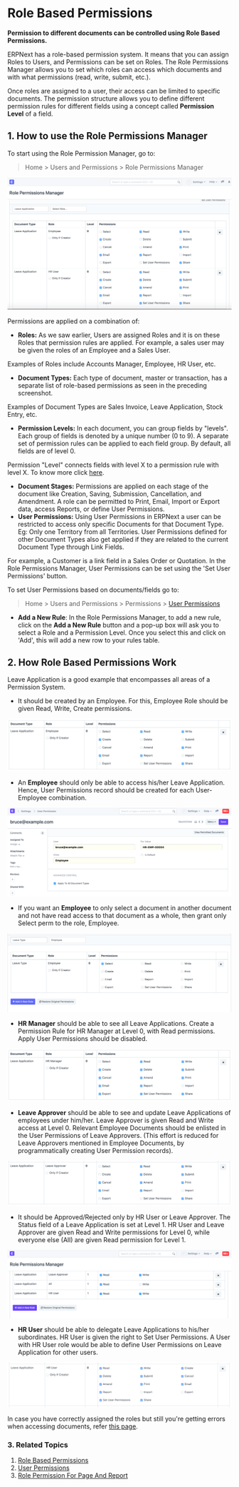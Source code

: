 
# Role Based Permissions


**Permission to different documents can be controlled using Role Based Permissions.**


ERPNext has a role-based permission system. It means that you can assign Roles to Users, and Permissions can be set on Roles. The Role Permissions Manager allows you to set which roles can access which documents and with what permissions (read, write, submit, etc.).


Once roles are assigned to a user, their access can be limited to specific documents. The permission structure allows you to define different permission rules for different fields using a concept called **Permission Level** of a field.


## 1. How to use the Role Permissions Manager


To start using the Role Permission Manager, go to:



> 
> Home > Users and Permissions > Role Permissions Manager
> 
> 
> 


![Manage Read, Write, Create, Submit, Amend access using the Role Permissions Manager](/files/setting-up-permissions-leave-application.png)


Permissions are applied on a combination of:


* **Roles:** As we saw earlier, Users are assigned Roles and it is on these Roles that permission rules are applied. For example, a sales user may be given the roles of an Employee and a Sales User.


Examples of Roles include Accounts Manager, Employee, HR User, etc.
* **Document Types:** Each type of document, master or transaction, has a separate list of role-based permissions as seen in the preceding screenshot.


Examples of Document Types are Sales Invoice, Leave Application, Stock Entry, etc.
* **Permission Levels:** In each document, you can group fields by "levels". Each group of fields is denoted by a unique number (0 to 9). A separate set of permission rules can be applied to each field group. By default, all fields are of level 0.


Permission "Level" connects fields with level X to a permission rule with level X. To know more click [here](/docs/v13/user/manual/en/setting-up/articles/managing-perm-level).
* **Document Stages:** Permissions are applied on each stage of the document like Creation, Saving, Submission, Cancellation, and Amendment. A role can be permitted to Print, Email, Import or Export data, access Reports, or define User Permissions.
* **User Permissions:** Using User Permissions in ERPNext a user can be restricted to access only specific Documents for that Document Type. Eg: Only one Territory from all Territories. User Permissions defined for other Document Types also get applied if they are related to the current Document Type through Link Fields.


For example, a Customer is a link field in a Sales Order or Quotation. In the Role Permissions Manager, User Permissions can be set using the 'Set User Permissions' button.


To set User Permissions based on documents/fields go to:



> 
> Home > Users and Permissions > Permissions > [User Permissions](/docs/v13/user/manual/en/setting-up/users-and-permissions/user-permissions)
> 
> 
>
* **Add a New Rule**: In the Role Permissions Manager, to add a new rule, click on the **Add a New Rule** button and a pop-up box will ask you to select a Role and a Permission Level. Once you select this and click on 'Add', this will add a new row to your rules table.


## 2. How Role Based Permissions Work


Leave Application is a good example that encompasses all areas of a Permission System.


* It should be created by an Employee.
For this, Employee Role should be given Read, Write, Create permissions.


![Giving Read, Write and Create Permissions to Employee for Leave Application](/files/setting-up-permissions-employee-role.png)
* An **Employee** should only be able to access his/her Leave Application.
Hence, User Permissions record should be created for each User-Employee combination.


![Limiting access to Leave Applications for a user with Employee Role via User Permissions Manager](/files/setting-up-permissions-employee-user-permissions.png)
* If you want an **Employee** to only select a document in another document and not have read access to that document as a whole, then grant only Select perm to the role, Employee.


![Limiting access to Leave Applications for a user with Employee Role via User Permissions Manager](/files/setting-up-select-permissions-employee.png)
* **HR Manager** should be able to see all Leave Applications.
Create a Permission Rule for HR Manager at Level 0, with Read permissions. Apply User Permissions should be disabled.


![Giving Submit and Cancel permissions to HR Manager for Leave Applications. 'Apply User Permissions' is unchecked to give full access.](/files/setting-up-permissions-hr-manager-role.png)
* **Leave Approver** should be able to see and update Leave Applications of employees under him/her.
Leave Approver is given Read and Write access at Level 0. Relevant Employee Documents should be enlisted in the User Permissions of Leave Approvers. (This effort is reduced for Leave Approvers mentioned in Employee Documents, by programmatically creating User Permission records).


![Giving Read, Write and Submit permissions to Leave Approver for Leave Applications.'Apply User Permissions' is checked to limit access based on Employee.](/files/setting-up-permissions-leave-approver-role.png)
* It should be Approved/Rejected only by HR User or Leave Approver.
The Status field of a Leave Application is set at Level 1. HR User and Leave Approver are given Read and Write permissions for Level 0, while everyone else (All) are given Read permission for Level 1.


![Limiting read access for a set of fields to certain Roles](/files/setting-up-permissions-level-1.png)
* **HR User** should be able to delegate Leave Applications to his/her subordinates.
HR User is given the right to Set User Permissions. A User with HR User role would be able to define User Permissions on Leave Application for other users.


![Let HR User delegate access to Leave Applications by checking 'Set User Permissions'. This will allow HR User to access User Permissions Manager for 'Leave Application'](/files/setting-up-permissions-hr-user-role.png)


In case you have correctly assigned the roles but still you're getting errors when accessing documents, refer [this page](/docs/v13/user/manual/en/setting-up/articles/report-permission-error).


### 3. Related Topics


1. [Role Based Permissions](/docs/v13/user/manual/en/setting-up/users-and-permissions/role-based-permissions)
2. [User Permissions](/docs/v13/user/manual/en/setting-up/users-and-permissions/user-permissions)
3. [Role Permission For Page And Report](/docs/v13/user/manual/en/setting-up/users-and-permissions/role-permission-for-page-and-report)



